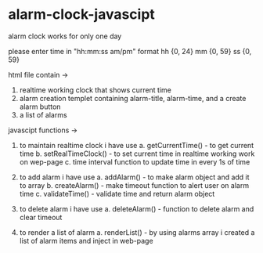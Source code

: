 # alarm-clock-javascipt
alarm clock works for only one day


please enter time in "hh:mm:ss am/pm" format
hh {0, 24}
mm {0, 59}
ss {0, 59}

html file contain ->
1. realtime working clock that shows current time
2. alarm creation templet containing alarm-title, alarm-time, and a create alarm button
3. a list of alarms


javascipt functions ->
1. to maintain realtime clock i have use
  a. getCurrentTime() - to get current time
  b. setRealTimeClock() - to set current time in realtime working work on wep-page
  c. time interval function to update time in every 1s of time
  
2. to add alarm i have use
  a. addAlarm() - to make alarm object and add it to array
  b. createAlarm() - make timeout function to alert user on alarm time
  c. validateTime() - validate time and return alarm object
  
3. to delete alarm i have use
  a. deleteAlarm() - function to delete alarm and clear timeout
  
4. to render a list of alarm
  a. renderList() - by using alarms array i created a list of alarm items and inject in web-page
